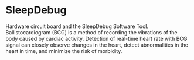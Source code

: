 # SleepDebug
Hardware circuit board and the SleepDebug Software Tool. Ballistocardiogram (BCG) is a method of recording the vibrations of the body caused by cardiac activity. Detection of real-time heart rate with BCG signal can closely observe changes in the heart, detect abnormalities in the heart in time, and minimize the risk of morbidity.
